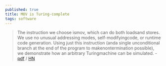 ```yaml
---
published: true
title: MOV is Turing-complete
tags: software
---
```

> The  instruction  we  choose  ismov,  which  can  do  both  loadsand stores. We use no unusual addressing modes, self-modifyingcode, or runtime code generation. Using just this instruction (anda single unconditional branch at the end of the program to makenontermination possible), we demonstrate how an arbitrary Turingmachine can be simulated. - [pdf](http://drwho.virtadpt.net/files/mov.pdf) / [HN](https://news.ycombinator.com/item?id=22353713) 